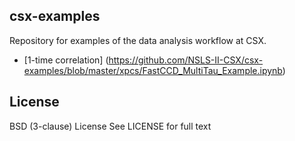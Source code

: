 csx-examples
------------
Repository for examples of the data analysis workflow at CSX.


* [1-time correlation] (https://github.com/NSLS-II-CSX/csx-examples/blob/master/xpcs/FastCCD_MultiTau_Example.ipynb)

License
-------
BSD (3-clause) License
See LICENSE for full text
